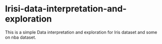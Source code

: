 # Irisi-data-interpretation-and-exploration

This is a simple Data interpretation and exploration for Iris dataset and some on nba dataset. 
